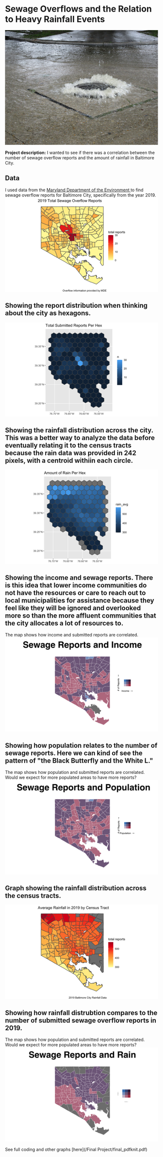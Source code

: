 # Sewage Overflows and the Relation to Heavy Rainfall Events

<img src= "/Final Project/BIN/1600px-Terrytown_LA_Deluge_July_2016_02.jpg">

**Project description:**  I wanted to see if there was a correlation between the number of sewage overflow reports and the amount of rainfall in Baltimore City. 

## Data
I used data from the [Maryland Department of the Environment ]([url](https://mde.maryland.gov/programs/water/compliance/pages/reportedseweroverflow.aspx)) to find sewage overflow reports for Baltimore City, specifically from the year 2019. 
<img src="/Final Project/BIN/reports.png?raw=true">


## Showing the report distribution when thinking about the city as hexagons.
<img src="/Final Project/BIN/reportsbyhex.png?raw=true">


## Showing the rainfall distribution across the city. This was a better way to analyze the data before eventually relating it to the census tracts because the rain data was provided in 242 pixels, with a centroid withiin each circle.
<img src="/Final Project/BIN/rainbyhex.png?raw=true">


## Showing the income and sewage reports. There is this idea that lower income communities do not have the resources or care to reach out to local municipalities for assistance because they feel like they will be ignored and overlooked more so than the more affluent communities that the city allocates a lot of resources to.

The map shows how income and submitted reports are correlated. 
<img src="/Final Project/BIN/reportsandincome.png?raw=true">


## Showing how population relates to the number of sewage reports. Here we can kind of see the pattern of "the Black Butterfly and the White L."
The map shows how population and submitted reports are correlated. Would we expect for more populated areas to have more reports?
<img src="/Final Project/BIN/reportsandpopulation.png?raw=true">


## Graph showing the rainfall distribution across the census tracts. 
<img src="/Final Project/BIN/raindistribution by hex.png?raw=true">


## Showing how rainfall distrubtion compares to the number of submitted sewage overflow reports in 2019.
The map shows how population and submitted reports are correlated. Would we expect for more populated areas to have more reports?
<img src="/Final Project/BIN/reportsandrain.png?raw=true">


See full coding and other graphs [here](/Final Project/final_pdfknit.pdf)
